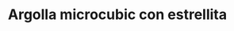 ---
title: Argolla microcubic con estrellita
date: 
draft: false

# descripcion
description : Argolla de plata con microcubic

materials: Plata 925

color: Plateado

dimensions: 2,4cm (largo)

code: 01-11-0075

type: "Aros"

categories: []

# Images
# first image will be shown in the product page
images:
  # - image: "images/path_to_image"
  # La ubicacion de las imagenes es imagenes/Aros/Aros.Argollas/01-11-0075-argolla-microcubic-con-estrellita
  - image: "./images/aros/argollas/01-11-0075-argolla-microcubic-con-estrellita_a.JPG"
  - image: "./images/aros/argollas/01-11-0075-argolla-microcubic-con-estrellita_b.JPG"
---